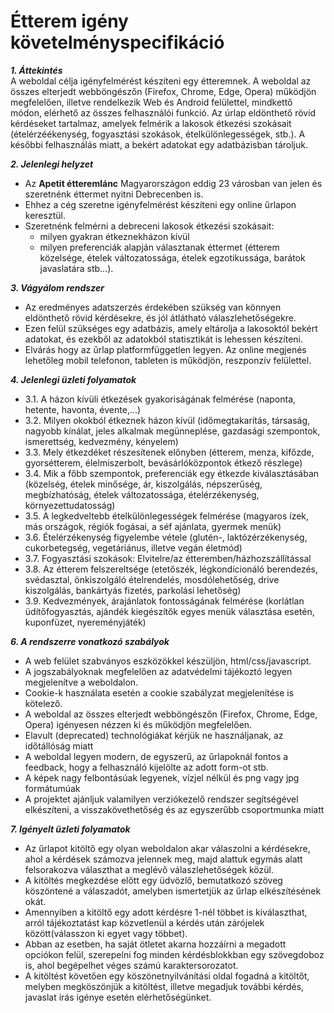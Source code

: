# Étterem igény követelményspecifikáció

***1. Áttekintés***<br>
A weboldal célja igényfelmérést készíteni egy étteremnek. A weboldal az összes elterjedt webböngészőn (Firefox, Chrome, Edge, Opera) működjön megfelelően, illetve rendelkezik Web és Android felülettel, mindkettő módon, elérhető az összes felhasználói funkció. Az úrlap eldönthető rövid kérdéseket tartalmaz, amelyek felmérik a lakosok étkezési szokásait (ételérzéékenység, fogyasztási szokások, ételkülönlegességek, stb.). A későbbi felhasználás miatt, a bekért adatokat egy adatbázisban tároljuk.

***2. Jelenlegi helyzet***<br>
- Az **Apetit étteremlánc** Magyarországon eddig 23 városban van jelen és szeretnénk éttermet nyitni Debrecenben is.
- Ehhez a cég szeretne igényfelmérést készíteni egy online űrlapon keresztül.
- Szeretnénk felmérni a debreceni lakosok étkezési szokásait:
    - milyen gyakran étkeznekházon kívül
    - milyen preferenciák alapján választanak éttermet (étterem közelsége, ételek változatossága, ételek egzotikussága, barátok javaslatára stb...).

***3. Vágyálom rendszer***<br>
- Az eredményes adatszerzés érdekében szükség van könnyen eldönthető rövid kérdésekre, és jól átlátható válaszlehetőségekre.
- Ezen felül szükséges egy adatbázis, amely eltárolja a lakosoktól bekért adatokat, és ezekből az adatokból statisztikát is lehessen készíteni.
- Elvárás hogy az űrlap platformfüggetlen legyen. Az online megjenés lehetőleg mobil telefonon, tableten is működjön, reszponzív felülettel.

***4. Jelenlegi üzleti folyamatok***<br>
- 3.1. A házon kívüli étkezések gyakoriságának felmérése (naponta, hetente, havonta, évente,...)
- 3.2. Milyen okokból étkeznek házon kívül (időmegtakarítás, társaság, nagyobb kínálat, jeles alkalmak megünneplése, gazdasági szempontok, ismerettség, kedvezmény, kényelem)
- 3.3. Mely étkezdéket részesítenek előnyben (étterem, menza, kifőzde, gyorsétterem, élelmiszerbolt, bevásárlóközpontok étkező részlege)
- 3.4. Mik a főbb szempontok, preferenciák egy étkezde kiválasztásában (közelség, ételek minősége, ár, kiszolgálás, népszerűség, megbízhatóság, ételek változatossága, ételérzékenység, környezettudatosság)
- 3.5. A legkedveltebb ételkülönlegességek felmérése (magyaros ízek, más országok, régiók fogásai, a séf ajánlata, gyermek menük)
- 3.6. Ételérzékenység figyelembe vétele (glutén-, laktózérzékenység, cukorbetegség, vegetáriánus, illetve vegán életmód)
- 3.7. Fogyasztási szokások: Elvitelre/az étteremben/házhozszállítással
- 3.8. Az étterem felszereltsége (etetőszék, légkondícionáló berendezés, svédasztal, önkiszolgáló ételrendelés, mosdólehetőség, drive kiszolgálás, bankártyás fizetés, parkolási lehetőség)
- 3.9. Kedvezmények, árajánlatok fontosságának felmérése (korlátlan üdítőfogyasztás, ajándék kiegészítők egyes menük választása esetén, kuponfüzet, nyereményjáték)


***6. A rendszerre vonatkozó szabályok***<br>
- A web felület szabványos eszközökkel készüljön, html/css/javascript.
- A jogszabályoknak megfelelően az adatvédelmi tájékoztó legyen megjelenítve a weboldalon.
- Cookie-k használata esetén a cookie szabályzat megjelenítése is kötelező.
- A weboldal az összes elterjedt webböngészőn (Firefox, Chrome, Edge, Opera) igényesen nézzen ki és működjön megfelelően.
- Elavult (deprecated) technológiákat kérjük ne használjanak, az időtállóság miatt
- A weboldal legyen modern, de egyszerű, az űrlapoknál fontos a feedback, hogy a felhasználó kijelölte az adott form-ot stb.
- A képek nagy felbontásúak legyenek, vízjel nélkül és png vagy jpg formátumúak
- A projektet ajánljuk valamilyen verziókezelő rendszer segítségével elkészíteni, a visszakövethetőség és az egyszerűbb csoportmunka miatt

***7. Igényelt üzleti folyamatok***<br>
- Az űrlapot kitöltő egy olyan weboldalon akar válaszolni a kérdésekre, ahol a kérdések számozva jelennek meg, majd alattuk egymás alatt felsorakozva választhat a meglévő válaszlehetőségek közül.
- A kitöltés megkezdése előtt egy üdvözlő, bemutatkozó szöveg köszöntené a válaszadót, amelyben ismertetjük az űrlap elkészítésének okát.
- Amennyiben a kitöltő egy adott kérdésre 1-nél többet is kiválaszthat, arról tájékoztatást kap közvetlenül a kérdés után zárójelek között(válasszon ki egyet vagy többet).
- Abban az esetben, ha saját ötletet akarna hozzáírni a megadott opciókon felül, szerepelni fog minden kérdésblokkban egy szövegdoboz is, ahol begépelhet véges számú karaktersorozatot.
- A kitöltést követően egy köszönetnyilvánítási oldal fogadná a kitöltőt, melyben megköszönjük a kitöltést, illetve megadjuk további kérdés, javaslat írás igénye esetén elérhetőségünket.
